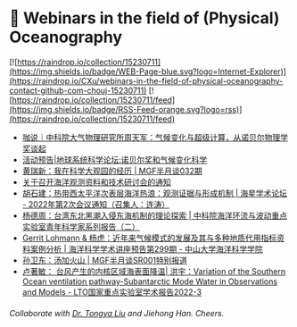 # 🌊 Webinars in the field of (Physical) Oceanography

[![https://raindrop.io/collection/15230711](https://img.shields.io/badge/WEB-Page-blue.svg?logo=Internet-Explorer)](https://raindrop.io/CXu/webinars-in-the-field-of-physical-oceanography-contact-github-com-chouj-15230711) [![https://raindrop.io/collection/15230711/feed](https://img.shields.io/badge/RSS-Feed-orange.svg?logo=rss)](https://raindrop.io/collection/15230711/feed)

<!-- BLOG-POST-LIST:START -->
- [咖说｜中科院大气物理研究所周天军：气候变化与超级计算，从诺贝尔物理学奖谈起](https://mp.weixin.qq.com/s/Oxo8P4e8Sjil7PmwWV4FNw)
- [活动预告|地球系统科学论坛:诺贝尔奖和气候变化科学](https://mp.weixin.qq.com/s/TNATp2KJ9MQbVEFvZhRtrQ)
- [黄瑞新：我在科学大观园的经历 | MGF半月谈032期](https://mp.weixin.qq.com/s/VtALUYU6Y0gA-9AqNjgE3Q#/)
- [关于召开海洋观测资料和技术研讨会的通知](https://mp.weixin.qq.com/s/qcDU0ncSMsctNulPLkizRg#/)
- [胡石建：热带西太平洋次表层海洋热浪：观测证据与形成机制 | 海星学术论坛 - 2022年第2次会议通知（召集人：连涛）](https://mp.weixin.qq.com/s/0s-n7fIrlX7HO35EPJLESQ#/)
- [杨德周：台湾东北黑潮入侵东海机制的理论探索 | 中科院海洋环流与波动重点实验室青年科学家系列报告（二）](https://mp.weixin.qq.com/s/pno443A8Xnvc1Za2kHSKRQ#/)
- [Gerrit Lohmann &amp; 杨虎：近年来气候模式的发展及其与多种地质代用指标资料案例分析 | 海洋科学学术讲座预告第299期 - 中山大学海洋科学学院](https://marine.sysu.edu.cn/event/8898#/)
- [孙卫东：汤加火山 | MGF半月谈SR001特别报道](https://mp.weixin.qq.com/s/MQpB0wn4LuumoXrWpwniYw#/)
- [卢著敏： 台风产生的内核区域海表面降温| 洪宇：Variation of the Southern Ocean ventilation pathway-Subantarctic Mode Water in Observations and Models - LTO国家重点实验室学术报告2022-3](https://mp.weixin.qq.com/s/LwhBtqty5SrI8iVxsUN6sg#/)
<!-- BLOG-POST-LIST:END -->

###### Collaborate with [Dr. Tongya Liu](https://liutongya.github.io/) and Jiehong Han. Cheers.
